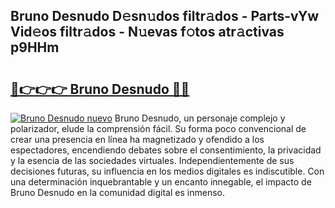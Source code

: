 ## Bruno Desnudo D𝚎sn𝚞dos filtr𝚊dos - Parts-vYw Vid𝚎os filtr𝚊dos - N𝚞evas f𝚘tos atr𝚊ctivas p9HHm

# <h2><a href="http://mbbxe2.tromn.icu/?c=Bruno+Desnudo">🔗👉👉👉 Bruno Desnudo 🔗🔗</a></h2>

[![Bruno Desnudo nuevo](https://i.imgur.com/pEAQMta.gif)](http://mbbxe2.tromn.icu/?c=Bruno+Desnudo)
Bruno Desnudo, un personaje complejo y polarizador, elude la comprensión fácil. Su forma poco convencional de crear una presencia en línea ha magnetizado y ofendido a los espectadores, encendiendo debates sobre el consentimiento, la privacidad y la esencia de las sociedades virtuales. Independientemente de sus decisiones futuras, su influencia en los medios digitales es indiscutible. Con una determinación inquebrantable y un encanto innegable, el impacto de Bruno Desnudo en la comunidad digital es inmenso.
